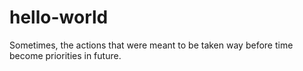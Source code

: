 # hello-world
Sometimes, the actions that were meant to be taken way before time become priorities in future.

